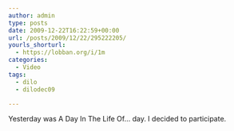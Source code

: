 ```yaml
---
author: admin
type: posts
date: 2009-12-22T16:22:59+00:00
url: /posts/2009/12/22/295222205/
yourls_shorturl:
  - https://lobban.org/i/1m
categories:
  - Video
tags:
  - dilo
  - dilodec09

---
```

Yesterday was <a>A Day In The Life Of&#8230;</a> day. I decided to participate.